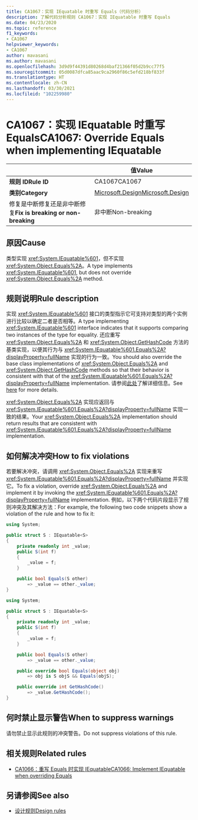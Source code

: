 ```yaml
---
title: CA1067：实现 IEquatable 时重写 Equals（代码分析）
description: 了解代码分析规则 CA1067：实现 IEquatable 时重写 Equals
ms.date: 04/23/2020
ms.topic: reference
f1_keywords:
- CA1067
helpviewer_keywords:
- CA1067
author: mavasani
ms.author: mavasani
ms.openlocfilehash: 3d9d9f44391d80268d4baf21366f05d2b9cc77f5
ms.sourcegitcommit: 05d0087dfca85aac9ca2960f86c5efd218bf833f
ms.translationtype: HT
ms.contentlocale: zh-CN
ms.lasthandoff: 03/30/2021
ms.locfileid: "102259980"
---
```

# <a name="ca1067-override-equals-when-implementing-iequatable"></a><span data-ttu-id="d1820-103">CA1067：实现 IEquatable 时重写 Equals</span><span class="sxs-lookup"><span data-stu-id="d1820-103">CA1067: Override Equals when implementing IEquatable</span></span>

| | <span data-ttu-id="d1820-104">值</span><span class="sxs-lookup"><span data-stu-id="d1820-104">Value</span></span> |
|-|-|
| <span data-ttu-id="d1820-105">**规则 ID**</span><span class="sxs-lookup"><span data-stu-id="d1820-105">**Rule ID**</span></span> |<span data-ttu-id="d1820-106">CA1067</span><span class="sxs-lookup"><span data-stu-id="d1820-106">CA1067</span></span>|
| <span data-ttu-id="d1820-107">**类别**</span><span class="sxs-lookup"><span data-stu-id="d1820-107">**Category**</span></span> |[<span data-ttu-id="d1820-108">Microsoft.Design</span><span class="sxs-lookup"><span data-stu-id="d1820-108">Microsoft.Design</span></span>](design-warnings.md)|
| <span data-ttu-id="d1820-109">修复是中断修复还是非中断修复</span><span class="sxs-lookup"><span data-stu-id="d1820-109">**Fix is breaking or non-breaking**</span></span> |<span data-ttu-id="d1820-110">非中断</span><span class="sxs-lookup"><span data-stu-id="d1820-110">Non-breaking</span></span>|

## <a name="cause"></a><span data-ttu-id="d1820-111">原因</span><span class="sxs-lookup"><span data-stu-id="d1820-111">Cause</span></span>

<span data-ttu-id="d1820-112">类型实现 <xref:System.IEquatable%601>，但不实现 <xref:System.Object.Equals%2A>。</span><span class="sxs-lookup"><span data-stu-id="d1820-112">A type implements <xref:System.IEquatable%601>, but does not override <xref:System.Object.Equals%2A> method.</span></span>

## <a name="rule-description"></a><span data-ttu-id="d1820-113">规则说明</span><span class="sxs-lookup"><span data-stu-id="d1820-113">Rule description</span></span>

<span data-ttu-id="d1820-114">实现 <xref:System.IEquatable%601> 接口的类型指示它可支持对类型的两个实例进行比较以确定二者是否相等。</span><span class="sxs-lookup"><span data-stu-id="d1820-114">A type implementing <xref:System.IEquatable%601> interface indicates that it supports comparing two instances of the type for equality.</span></span> <span data-ttu-id="d1820-115">还应重写 <xref:System.Object.Equals%2A> 和 <xref:System.Object.GetHashCode> 方法的基类实现，以便其行为与 <xref:System.IEquatable%601.Equals%2A?displayProperty=fullName> 实现的行为一致。</span><span class="sxs-lookup"><span data-stu-id="d1820-115">You should also override the base class implementations of <xref:System.Object.Equals%2A> and <xref:System.Object.GetHashCode> methods so that their behavior is consistent with that of the <xref:System.IEquatable%601.Equals%2A?displayProperty=fullName> implementation.</span></span> <span data-ttu-id="d1820-116">请参阅[此处](/dotnet/api/system.iequatable-1#notes-to-implementers)了解详细信息。</span><span class="sxs-lookup"><span data-stu-id="d1820-116">See [here](/dotnet/api/system.iequatable-1#notes-to-implementers) for more details.</span></span>

<span data-ttu-id="d1820-117"><xref:System.Object.Equals%2A> 实现应返回与 <xref:System.IEquatable%601.Equals%2A?displayProperty=fullName> 实现一致的结果。</span><span class="sxs-lookup"><span data-stu-id="d1820-117">Your <xref:System.Object.Equals%2A> implementation should return results that are consistent with <xref:System.IEquatable%601.Equals%2A?displayProperty=fullName> implementation.</span></span>

## <a name="how-to-fix-violations"></a><span data-ttu-id="d1820-118">如何解决冲突</span><span class="sxs-lookup"><span data-stu-id="d1820-118">How to fix violations</span></span>

<span data-ttu-id="d1820-119">若要解决冲突，请调用 <xref:System.Object.Equals%2A> 实现来重写 <xref:System.IEquatable%601.Equals%2A?displayProperty=fullName> 并实现它。</span><span class="sxs-lookup"><span data-stu-id="d1820-119">To fix a violation, override <xref:System.Object.Equals%2A> and implement it by invoking the <xref:System.IEquatable%601.Equals%2A?displayProperty=fullName> implementation.</span></span> <span data-ttu-id="d1820-120">例如，以下两个代码片段显示了规则冲突及其解决方法：</span><span class="sxs-lookup"><span data-stu-id="d1820-120">For example, the following two code snippets show a violation of the rule and how to fix it:</span></span>

```csharp
using System;

public struct S : IEquatable<S>
{
    private readonly int _value;
    public S(int f)
    {
        _value = f;
    }

    public bool Equals(S other)
        => _value == other._value;
}
```

```csharp
using System;

public struct S : IEquatable<S>
{
    private readonly int _value;
    public S(int f)
    {
        _value = f;
    }

    public bool Equals(S other)
        => _value == other._value;

    public override bool Equals(object obj)
        => obj is S objS && Equals(objS);

    public override int GetHashCode()
        => _value.GetHashCode();
}
```

## <a name="when-to-suppress-warnings"></a><span data-ttu-id="d1820-121">何时禁止显示警告</span><span class="sxs-lookup"><span data-stu-id="d1820-121">When to suppress warnings</span></span>

<span data-ttu-id="d1820-122">请勿禁止显示此规则的冲突警告。</span><span class="sxs-lookup"><span data-stu-id="d1820-122">Do not suppress violations of this rule.</span></span>

## <a name="related-rules"></a><span data-ttu-id="d1820-123">相关规则</span><span class="sxs-lookup"><span data-stu-id="d1820-123">Related rules</span></span>

- [<span data-ttu-id="d1820-124">CA1066：重写 Equals 时实现 IEquatable</span><span class="sxs-lookup"><span data-stu-id="d1820-124">CA1066: Implement IEquatable when overriding Equals</span></span>](ca1066.md)

## <a name="see-also"></a><span data-ttu-id="d1820-125">另请参阅</span><span class="sxs-lookup"><span data-stu-id="d1820-125">See also</span></span>

- [<span data-ttu-id="d1820-126">设计规则</span><span class="sxs-lookup"><span data-stu-id="d1820-126">Design rules</span></span>](design-warnings.md)
